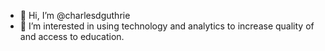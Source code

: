 - 👋 Hi, I’m @charlesdguthrie
- 👀 I’m interested in using technology and analytics to increase quality of and access to education. 

<!---
charlesdguthrie/charlesdguthrie is a ✨ special ✨ repository because its `README.md` (this file) appears on your GitHub profile.
You can click the Preview link to take a look at your changes.
--->
